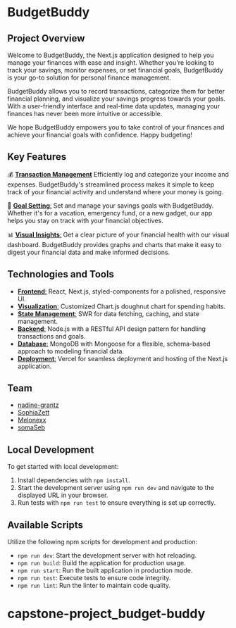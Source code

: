 # BudgetBuddy

## Project Overview

Welcome to BudgetBuddy, the Next.js application designed to help you manage your finances with ease and insight. Whether you're looking to track your savings, monitor expenses, or set financial goals, BudgetBuddy is your go-to solution for personal finance management.

BudgetBuddy allows you to record transactions, categorize them for better financial planning, and visualize your savings progress towards your goals. With a user-friendly interface and real-time data updates, managing your finances has never been more intuitive or accessible.

We hope BudgetBuddy empowers you to take control of your finances and achieve your financial goals with confidence. Happy budgeting!

## Key Features

💰 [**Transaction Management**](https://capstone-project-budget-buddy.vercel.app/)
Efficiently log and categorize your income and expenses. BudgetBuddy's streamlined process makes it simple to keep track of your financial activity and understand where your money is going.

🎯 [**Goal Setting**:](https://capstone-project-budget-buddy.vercel.app/goals)
Set and manage your savings goals with BudgetBuddy. Whether it's for a vacation, emergency fund, or a new gadget, our app helps you stay on track with your financial objectives.

📊 [**Visual Insights**:](https://capstone-project-budget-buddy.vercel.app/dashboard)
Get a clear picture of your financial health with our visual dashboard. BudgetBuddy provides graphs and charts that make it easy to digest your financial data and make informed decisions.

## Technologies and Tools

- [**Frontend**:](https://nextjs.org/) React, Next.js, styled-components for a polished, responsive UI.
- [**Visualization**:](https://www.chartjs.org/docs/latest/charts/doughnut.html) Customized Chart.js doughnut chart for spending habits.
- [**State Management**:](https://swr.vercel.app/) SWR for data fetching, caching, and state management.
- [**Backend**:](https://nodejs.org/en) Node.js with a RESTful API design pattern for handling transactions and goals.
- [**Database**:](https://www.mongodb.com/atlas) MongoDB with Mongoose for a flexible, schema-based approach to modeling financial data.
- [**Deployment**:](https://vercel.com/) Vercel for seamless deployment and hosting of the Next.js application.

## Team

- [nadine-grantz](https://github.com/nadine-grantz)
- [SophiaZett](https://github.com/SophiaZett)
- [Melonexx](https://github.com/Melonexx)
- [somaSeb](somaSeb)

## Local Development

To get started with local development:

1. Install dependencies with `npm install`.
2. Start the development server using `npm run dev` and navigate to the displayed URL in your browser.
3. Run tests with `npm run test` to ensure everything is set up correctly.

## Available Scripts

Utilize the following npm scripts for development and production:

- `npm run dev`: Start the development server with hot reloading.
- `npm run build`: Build the application for production usage.
- `npm run start`: Run the built application in production mode.
- `npm run test`: Execute tests to ensure code integrity.
- `npm run lint`: Run the linter to maintain code quality.
# capstone-project_budget-buddy
